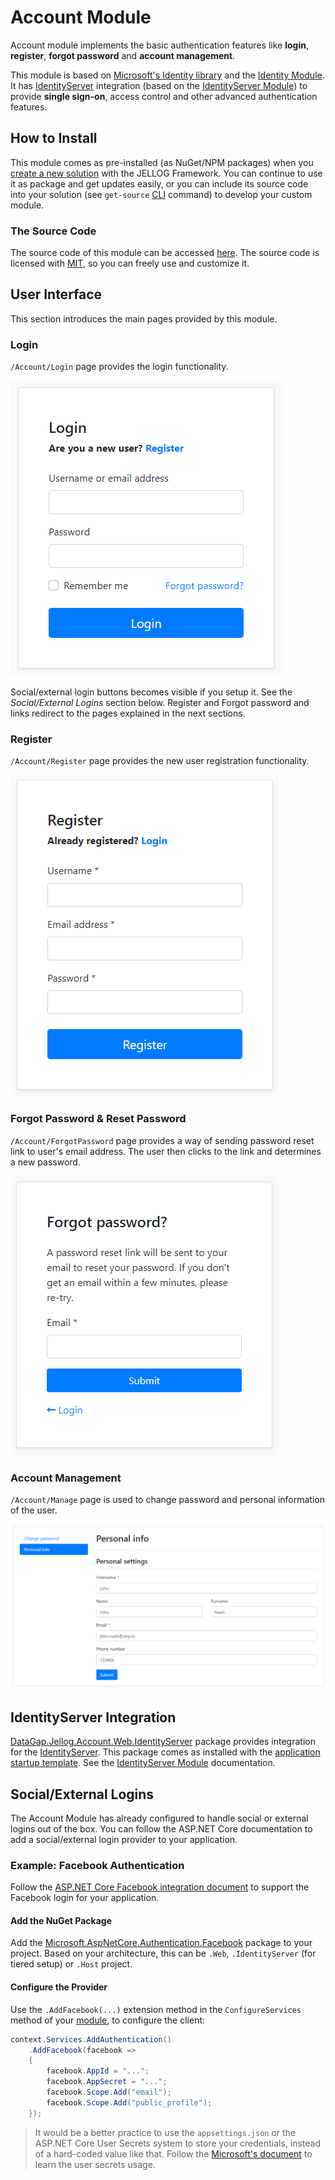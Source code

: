 # Account Module

Account module implements the basic authentication features like **login**, **register**, **forgot password** and **account management**.

This module is based on [Microsoft's Identity library](https://docs.microsoft.com/en-us/aspnet/core/security/authentication/identity) and the [Identity Module](Identity.md). It has [IdentityServer](https://github.com/IdentityServer) integration (based on the [IdentityServer Module](IdentityServer.md)) to provide **single sign-on**, access control and other advanced authentication features.

## How to Install

This module comes as pre-installed (as NuGet/NPM packages) when you [create a new solution](https://jellog.io/get-started) with the JELLOG Framework. You can continue to use it as package and get updates easily, or you can include its source code into your solution (see `get-source` [CLI](../CLI.md) command) to develop your custom module.

### The Source Code

The source code of this module can be accessed [here](https://github.com/jellogframework/jellog/tree/dev/modules/account). The source code is licensed with [MIT](https://choosealicense.com/licenses/mit/), so you can freely use and customize it.

## User Interface

This section introduces the main pages provided by this module.

### Login

`/Account/Login` page provides the login functionality.

![account-module-login](../images/account-module-login.png)

Social/external login buttons becomes visible if you setup it. See the *Social/External Logins* section below. Register and Forgot password and links redirect to the pages explained in the next sections.

### Register

`/Account/Register` page provides the new user registration functionality.

![account-module-register](../images/account-module-register.png)

### Forgot Password & Reset Password

`/Account/ForgotPassword` page provides a way of sending password reset link to user's email address. The user then clicks to the link and determines a new password.

![account-module-forgot-password](../images/account-module-forgot-password.png)

### Account Management

`/Account/Manage` page is used to change password and personal information of the user.

![account-module-manage-account](../images/account-module-manage-account.png)

## IdentityServer Integration

[DataGap.Jellog.Account.Web.IdentityServer](https://www.nuget.org/packages/DataGap.Jellog.Account.Web.IdentityServer) package provides integration for the [IdentityServer](https://github.com/IdentityServer). This package comes as installed with the [application startup template](../Startup-Templates/Application.md). See the [IdentityServer Module](IdentityServer.md) documentation.

## Social/External Logins

The Account Module has already configured to handle social or external logins out of the box. You can follow the ASP.NET Core documentation to add a social/external login provider to your application.

### Example: Facebook Authentication

Follow the [ASP.NET Core Facebook integration document](https://docs.microsoft.com/en-us/aspnet/core/security/authentication/social/facebook-logins) to support the Facebook login for your application.

#### Add the NuGet Package

Add the [Microsoft.AspNetCore.Authentication.Facebook](https://www.nuget.org/packages/Microsoft.AspNetCore.Authentication.Facebook) package to your project. Based on your architecture, this can be `.Web`, `.IdentityServer` (for tiered setup) or `.Host` project.

#### Configure the Provider

Use the `.AddFacebook(...)` extension method in the `ConfigureServices` method of your [module](../Module-Development-Basics.md), to configure the client:

````csharp
context.Services.AddAuthentication()
    .AddFacebook(facebook =>
    {
        facebook.AppId = "...";
        facebook.AppSecret = "...";
        facebook.Scope.Add("email");
        facebook.Scope.Add("public_profile");
    });
````

> It would be a better practice to use the `appsettings.json` or the ASP.NET Core User Secrets system to store your credentials, instead of a hard-coded value like that. Follow the [Microsoft's document](https://docs.microsoft.com/en-us/aspnet/core/security/authentication/social/facebook-logins) to learn the user secrets usage.
